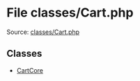 File classes/Cart.php
=========

Source: [classes/Cart.php](https://github.com/PrestaShop/PrestaShop/blob/1.6.0.10/classes/Cart.php)


Classes
-------

* [CartCore](class.CartCore.md)


